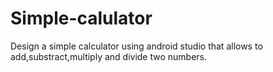 # Simple-calulator

Design a simple calculator using android studio that allows to add,substract,multiply and divide two numbers.
